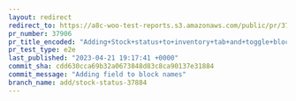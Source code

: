 ```yaml
---
layout: redirect
redirect_to: https://a8c-woo-test-reports.s3.amazonaws.com/public/pr/37906/e2e/index.html
pr_number: 37906
pr_title_encoded: "Adding+Stock+status+to+inventory+tab+and+toggle+block"
pr_test_type: e2e
last_published: "2023-04-21 19:17:41 +0000"
commit_sha: cdd630cca69b32a0673848d83c8ca90137e31884
commit_message: "Adding field to block names"
branch_name: add/stock-status-37884
---
```

